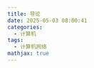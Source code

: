 ```yaml
---
title: 导论
date: 2025-05-03 08:00:41
categories:
  - 计算机
tags:
  - 计算机网络
mathjax: true
---
```


